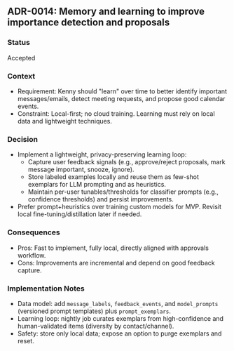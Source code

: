 ## ADR-0014: Memory and learning to improve importance detection and proposals

### Status
Accepted

### Context
- Requirement: Kenny should "learn" over time to better identify important messages/emails, detect meeting requests, and propose good calendar events.
- Constraint: Local-first; no cloud training. Learning must rely on local data and lightweight techniques.

### Decision
- Implement a lightweight, privacy-preserving learning loop:
  - Capture user feedback signals (e.g., approve/reject proposals, mark message important, snooze, ignore).
  - Store labeled examples locally and reuse them as few-shot exemplars for LLM prompting and as heuristics.
  - Maintain per-user tunables/thresholds for classifier prompts (e.g., confidence thresholds) and persist improvements.
- Prefer prompt+heuristics over training custom models for MVP. Revisit local fine-tuning/distillation later if needed.

### Consequences
- Pros: Fast to implement, fully local, directly aligned with approvals workflow.
- Cons: Improvements are incremental and depend on good feedback capture.

### Implementation Notes
- Data model: add `message_labels`, `feedback_events`, and `model_prompts` (versioned prompt templates) plus `prompt_exemplars`.
- Learning loop: nightly job curates exemplars from high-confidence and human-validated items (diversity by contact/channel).
- Safety: store only local data; expose an option to purge exemplars and reset.


